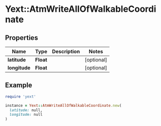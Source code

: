 # Yext::AtmWriteAllOfWalkableCoordinate

## Properties

| Name | Type | Description | Notes |
| ---- | ---- | ----------- | ----- |
| **latitude** | **Float** |  | [optional] |
| **longitude** | **Float** |  | [optional] |

## Example

```ruby
require 'yext'

instance = Yext::AtmWriteAllOfWalkableCoordinate.new(
  latitude: null,
  longitude: null
)
```

